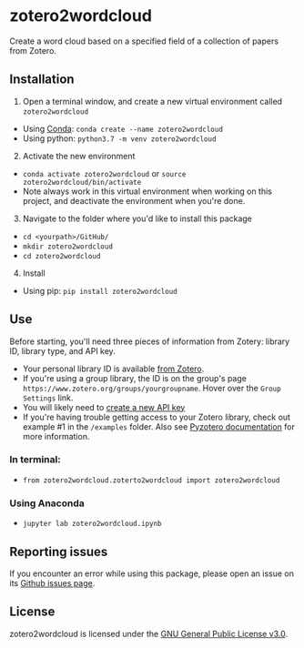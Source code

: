 # zotero2wordcloud
Create a word cloud based on a specified field of a collection of papers from Zotero. 

## Installation
1. Open a terminal window, and create a new virtual environment called `zotero2wordcloud`
  * Using [Conda](https://docs.conda.io/projects/conda/en/latest/user-guide/tasks/manage-environments.html): `conda create --name zotero2wordcloud`
  * Using python: `python3.7 -m venv zotero2wordcloud`
2. Activate the new environment
  * `conda activate zotero2wordcloud` or `source zotero2wordcloud/bin/activate`
  * Note always work in this virtual environment when working on this project, and deactivate the environment when you're done. 
3. Navigate to the folder where you'd like to install this package
  * `cd <yourpath>/GitHub/`
  * `mkdir zotero2wordcloud`
  * `cd zotero2wordcloud`
4. Install
* Using pip: `pip install zotero2wordcloud`
  
## Use
Before starting, you'll need three pieces of information from Zotery: library ID, library type, and API key. 

* Your personal library ID is available [from Zotero](https://www.zotero.org/settings/keys). 
* If you're using a group library, the ID is on the group's page `https://www.zotero.org/groups/yourgroupname`. Hover over the `Group Settings` link. 
* You will likely need to [create a new API key](https://www.zotero.org/settings/keys/new)
* If you're having trouble getting access to your Zotero library, check out example #1 in the `/examples` folder. Also see [Pyzotero documentation](https://pyzotero.readthedocs.io/en/latest/) for more information.

### In terminal:
* `from zotero2wordcloud.zoterto2wordcloud import zotero2wordcloud`

### Using Anaconda
* `jupyter lab zotero2wordcloud.ipynb`

## Reporting issues
If you encounter an error while using this package, please open an issue on its [Github issues page](https://github.com/rgulli/zotero2wordcloud/issues).

## License
zotero2wordcloud is licensed under the [GNU General Public License v3.0](https://www.gnu.org/licenses/gpl-3.0.en.html). 
